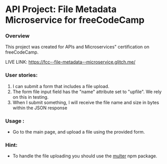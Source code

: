 
# API Project: File Metadata Microservice for freeCodeCamp

### Overview

This project was created for APIs and Microservices" certification on freeCodeCamp.

LIVE LINK: https://fcc--file-metadata--microservice.glitch.me/

###    User stories:
1. I can submit a form that includes a file upload.
2. The form file input field  has the "name" attribute set to "upfile". We rely on this in testing.
3. When I submit something, I will receive the file name and size in bytes within the JSON response

### Usage :
* Go to the main page, and upload a file using the provided form.

### Hint:
* To handle the file uploading you should use the [multer](https://www.npmjs.com/package/multer) npm package.
